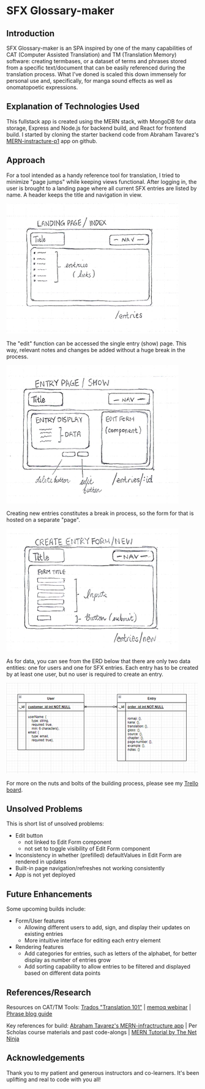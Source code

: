 # SFX Glossary-maker


## Introduction

SFX Glossary-maker is an SPA inspired by one of the many capabilities of CAT (Computer Assisted Translation) and TM (Translation Memory) software: creating termbases, or a dataset of terms and phrases stored from a specific text/document that can be easily referenced during the translation process. What I've doned is scaled this down immensely for personal use and, specifically, for manga sound effects as well as onomatopoetic expressions.   


## Explanation of Technologies Used

This fullstack app is created using the MERN stack, with MongoDB for data storage, Express and Node.js for backend build, and React for frontend build. I started by cloning the starter backend code from Abraham Tavarez's [MERN-instracture-p1](https://github.com/AbeTavarez/MERN-infrastructure-P1.git) app on github.

## Approach  

For a tool intended as a handy reference tool for translation, I tried to minimize "page jumps" while keeping views functional. After logging in, the user is brought to a landing page where all current SFX entries are listed by name. A header keeps the title and navigation in view. 

![Landing Page Wireframe Image](./img/wireframe-landing.png)

The "edit" function can be accessed the single entry (show) page. This way, relevant notes and changes be added without a huge break in the process.

![Single Entry Page Wireframe Image](./img/wireframe-entry.png)

Creating new entries constitutes a break in process, so the form for that is hosted on a separate "page". 

![Create Entry Page Wireframe Image](./img/wireframe-new.png)

As for data, you can see from the ERD below that there are only two data entities: one for users and one for SFX entries. Each entry has to be created by at least one user, but no user is required to create an entry.

![ERD image](./img/ERD.png)

For more on the nuts and bolts of the building process, please see my [Trello board](https://trello.com/invite/b/uPVx26Wg/ATTI17e9b43ee9a2616a100a830cf0e06df188C689F2/glossary-app).      


## Unsolved Problems

This is short list of unsolved problems:  

- Edit button 
    - not linked to Edit Form component 
    - not set to toggle visibility of Edit Form component 
- Inconsistency in whether (prefilled) defaultValues in Edit Form are rendered in updates
- Built-in page navigation/refreshes not working consistently
- App is not yet deployed

## Future Enhancements

Some upcoming builds include: 

- Form/User features
    - Allowing different users to add, sign, and display their updates on existing entries
    - More intuitive interface for editing each entry element 
- Rendering features
    - Add categories for entries, such as letters of the alphabet, for better display as number of entries grow
    - Add sorting capability to allow entries to be filtered and displayed based on different data points 

## References/Research

Resources on CAT/TM Tools: [Trados "Translation 101"](https://www.trados.com/solutions/cat-tools/translation-101-what-is-a-cat-tool.html) | [memoq webinar](https://www.memoq.com/resources/webinars/memoq-getting-started-translators) | [Phrase blog guide](https://phrase.com/blog/posts/cat-tools/)

Key references for build: [Abraham Tavarez's MERN-infractructure app](https://github.com/AbeTavarez/MERN-infrastructure-P1.git) | Per Scholas course materials and past code-alongs | [MERN Tutorial by The Net Ninja](https://youtu.be/98BzS5Oz5E4)

## Acknowledgements
  
Thank you to my patient and generous instructors and co-learners. It's been uplifting and real to code with you all!